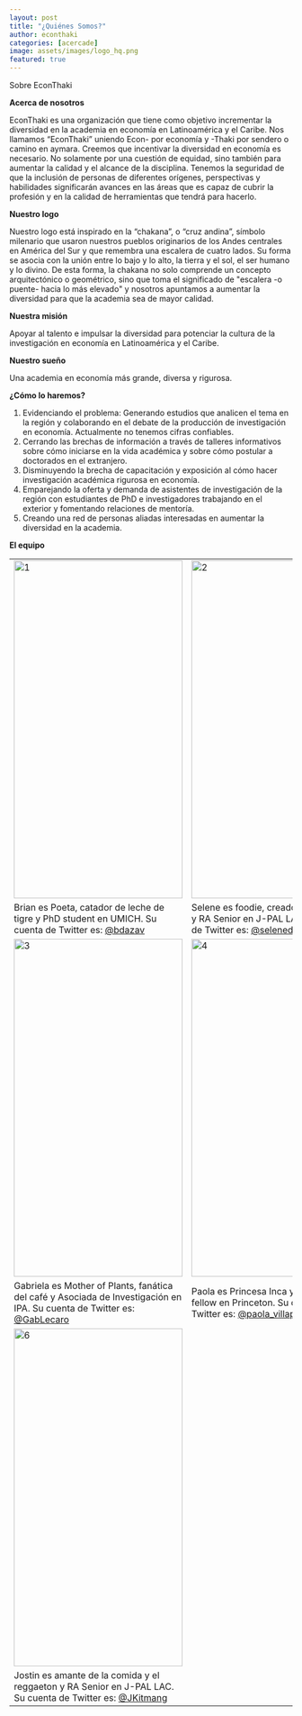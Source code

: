 ```yaml
---
layout: post
title: "¿Quiénes Somos?"
author: econthaki
categories: [acercade]
image: assets/images/logo_hq.png
featured: true
---
```

Sobre EconThaki

**Acerca de nosotros**

EconThaki es una organización que tiene como objetivo incrementar la diversidad en la academia en economía en Latinoamérica y el Caribe.  Nos llamamos “EconThaki” uniendo Econ- por economía y -Thaki por sendero o camino en aymara. Creemos que incentivar la diversidad en economía es necesario. No solamente por una cuestión de equidad, sino también para aumentar la calidad y el alcance de la disciplina. Tenemos la seguridad de que la inclusión de personas de diferentes orígenes, perspectivas y habilidades significarán avances en las áreas que es capaz de cubrir la profesión y en la calidad de herramientas que tendrá para hacerlo.

**Nuestro logo**

Nuestro logo está inspirado en la “chakana”, o “cruz andina”, símbolo milenario que usaron nuestros pueblos originarios de los Andes centrales en América del Sur y que remembra una escalera de cuatro lados. Su forma se asocia con la unión entre lo bajo y lo alto, la tierra y el sol, el ser humano y lo divino. De esta forma, la chakana no solo comprende un concepto arquitectónico o geométrico, sino que toma el significado de "escalera -o puente- hacia lo más elevado" y nosotros apuntamos a aumentar la diversidad para que la academia sea de mayor calidad.

**Nuestra misión**

Apoyar al talento e impulsar la diversidad para potenciar la cultura de la investigación en economía en Latinoamérica y el Caribe.

**Nuestro sueño**

Una academia en economía más grande, diversa y rigurosa.

**¿Cómo lo haremos?**

1. Evidenciando el problema: Generando estudios que analicen el tema en la región y colaborando en el debate de la producción de investigación en economía. Actualmente no tenemos cifras confiables.
2. Cerrando las brechas de información a través de talleres informativos sobre cómo iniciarse en la vida académica y sobre cómo postular a doctorados en el extranjero.
3. Disminuyendo la brecha de capacitación y exposición al cómo hacer investigación académica rigurosa en economía.
4. Emparejando la oferta y demanda de asistentes de investigación de la región con estudiantes de PhD e investigadores trabajando en el exterior y fomentando relaciones de mentoría.
5. Creando una red de personas aliadas interesadas en aumentar la diversidad en la academia.

**El equipo**


<table align="center">
  <tr>
    <td><img src="{{ site.baseurl }}/assets/images/brian.PNG"  alt="1" width = 300px height = 600px ></td>
    <td><img src="{{ site.baseurl }}/assets/images/selene.PNG" alt="2" width = 300px height = 600px></td>
  </tr> 
  <tr>
    <td>Brian es Poeta, catador de leche de tigre y PhD student en UMICH. Su cuenta de Twitter es: <a href="https://twitter.com/bdazav"> @bdazav</a>
    </td>
    <td>Selene es foodie, creadora de playlists y RA Senior en J-PAL LAC. Su cuenta de Twitter es: <a href="https://twitter.com/selenedelpi"> @selenedelpi</a>
    </td>
  </tr>   
  <tr>
    <td><img src="{{ site.baseurl }}/assets/images/gablecaro.PNG" alt="3" width = 300px height = 600px></td>
    <td><img src="{{ site.baseurl }}/assets/images/paola.PNG" alt="4" width = 300px height = 600px></td>
  </tr>   
  <tr>      
    <td>Gabriela es Mother of Plants, fanática del café y Asociada de Investigación en IPA. Su cuenta de Twitter es: <a href="https://twitter.com/GabLecaro"> @GabLecaro</a>
    </td>
    <td>Paola es Princesa Inca y Pre-doctoral fellow en Princeton. Su cuenta de Twitter es: <a href="https://twitter.com/paola_villaparo"> @paola_villaparo</a>
    </td>
  </tr> 
  <tr>
      <td><img src="{{ site.baseurl }}/assets/images/jostin.PNG" alt="6" width = 300px height = 600px> </td> 
  </tr>
  <tr>
    <td>Jostin es amante de la comida y el reggaeton y RA Senior en J-PAL LAC. Su cuenta de Twitter es:  <a href="https://twitter.com/JKitmang"> @JKitmang</a>
    </td>
  </tr>   
</table>
